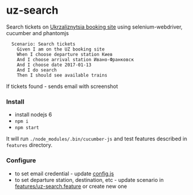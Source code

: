 # uz-search
Search tickets on [Ukrzaliznytsia booking site](http://booking.uz.gov.ua/ru/) using selenium-webdriver, cucumber and phantomjs  
```gherkin
  Scenario: Search tickets
    Given I am on the UZ booking site
    When I choose departure station Киев
    And I choose arrival station Ивано-Франковск
    And I choose date 2017-01-13
    And I do search
    Then I should see available trains
```

If tickets found - sends email with screenshot


### Install
* install nodejs 6
* `npm i`
* `npm start`

It will run `./node_modules/.bin/cucumber-js` and test features described in `features` directory.

### Configure
* to set email credential - update [config.js](https://github.com/s0ph1e/uz-search/blob/master/config.js#L7-L8)
* to set departure station, destination, etc - update scenario in [features/uz-search.feature](https://github.com/s0ph1e/uz-search/blob/master/features/uz-search.feature) or create new one
